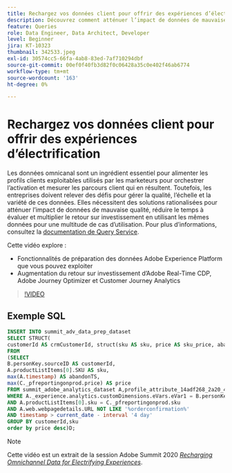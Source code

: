 ```yaml
---
title: Rechargez vos données client pour offrir des expériences d’électrification
description: Découvrez comment atténuer l’impact de données de mauvaise qualité, réduire le temps à évaluer et multiplier le retour sur investissement en utilisant les mêmes données pour une multitude de cas d’utilisation.
feature: Queries
role: Data Engineer, Data Architect, Developer
level: Beginner
jira: KT-10323
thumbnail: 342533.jpeg
exl-id: 30574cc5-66fa-4ab8-83ed-7af710294dbf
source-git-commit: 00ef0f40fb3d82f0c06428a35c0e402f46ab6774
workflow-type: tm+mt
source-wordcount: '163'
ht-degree: 0%

---
```


# Rechargez vos données client pour offrir des expériences d’électrification

Les données omnicanal sont un ingrédient essentiel pour alimenter les profils clients exploitables utilisés par les marketeurs pour orchestrer l’activation et mesurer les parcours client qui en résultent. Toutefois, les entreprises doivent relever des défis pour gérer la qualité, l’échelle et la variété de ces données. Elles nécessitent des solutions rationalisées pour atténuer l’impact de données de mauvaise qualité, réduire le temps à évaluer et multiplier le retour sur investissement en utilisant les mêmes données pour une multitude de cas d’utilisation.
Pour plus d’informations, consultez la [documentation de Query Service](https://experienceleague.adobe.com/docs/experience-platform/query/home.html?lang=fr).

Cette vidéo explore :

* Fonctionnalités de préparation des données Adobe Experience Platform que vous pouvez exploiter
* Augmentation du retour sur investissement d’Adobe Real-Time CDP, Adobe Journey Optimizer et Customer Journey Analytics

>[!VIDEO](https://video.tv.adobe.com/v/342533?learn=on)

## Exemple SQL

```sql
INSERT INTO summit_adv_data_prep_dataset
SELECT STRUCT(
customerId AS crmCustomerId, struct(sku AS sku, price AS sku_price, abandonTS AS abandonTS) AS abandonBrowse) AS _pfreportingonprod
FROM
(SELECT
B.personKey.sourceID AS customerId,
A.productListItems[0].SKU AS sku,
max(A.timestamp) AS abandonTS,
max(C._pfreportingonprod.price) AS price
FROM summit_adobe_analytics_dataset A,profile_attribute_14adf268_2a20_4dee_bee6_a6b0e34616a9 B,summit_product_dataset C
WHERE A._experience.analytics.customDimensions.eVars.eVar1 = B.personKey.sourceID
AND A.productListItems[0].sku = C._pfreportingonprod.sku
AND A.web.webpagedetails.URL NOT LIKE '%orderconfirmation%'
AND timestamp > current_date - interval '4 day'
GROUP BY customerId,sku
order by price desc)D;
```

>[!NOTE]
>
>Cette vidéo est un extrait de la session Adobe Summit 2020 *[Recharging Omnichannel Data for Electrifying Experiences](https://business.adobe.com/summit/2022/sessions/recharging-omnichannel-data-for-electrifying-exper-s409.html)*.
